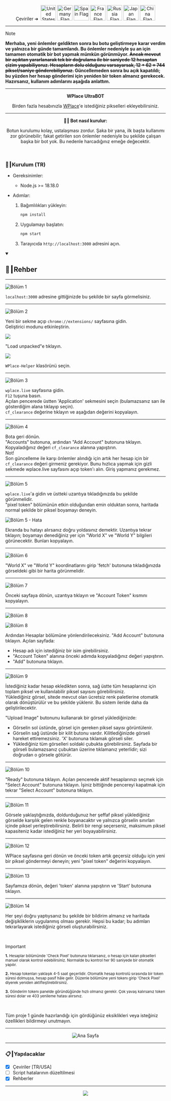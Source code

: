 <p align="center">
  Çeviriler ➜&nbsp;
  <a href="../README.md"><img src="https://flagcdn.com/256x192/us.png" width="48" alt="United States Flag"></a>
  <a href="DE.md"><img src="https://flagcdn.com/256x192/de.png" width="48" alt="Germany Flag"></a>
  <a href="ES.md"><img src="https://flagcdn.com/256x192/es.png" width="48" alt="Spain Flag"></a>
  <a href="FR.md"><img src="https://flagcdn.com/256x192/fr.png" width="48" alt="France Flag"></a>
  <a href="RU.md"><img src="https://flagcdn.com/256x192/ru.png" width="48" alt="Russia Flag"></a>
  <a href="JA.md"><img src="https://flagcdn.com/256x192/jp.png" width="48" alt="Japan Flag"></a>
  <a href="CN.md"><img src="https://flagcdn.com/256x192/cn.png" width="48" alt="China Flag"></a>
</p>

---

> [!NOTE]
> **Merhaba, yeni önlemler geldikten sonra bu botu geliştirmeye karar verdim ve yalnızca bir günde tamamlandı. Bu önlemler nedeniyle şu an için tamamen otomatik bir bot yapmak mümkün görünmüyor. ~~Ancak mevcut bir açıktan yararlanarak tek bir doğrulama ile bir saniyede 12 hesaptan çizim yapabiliyoruz. Hesapların dolu olduğunu varsayarsak, 12 * 62 = <strong>744</strong> piksel/saniye gönderebiliyoruz.~~ Güncellemeden sonra bu açık kapatıldı; bu yüzden her hesap gönderimi için yeniden bir token almanız gerekecek. Hazırsanız, kullanım adımlarını aşağıda anlattım.**

---

<p align="center"><strong>WPlace UltraBOT</strong></p>

<p align="center">
  Birden fazla hesabınızla <a href="https://wplace.live" target="_blank">WPlace</a>'e istediğiniz pikselleri ekleyebilirsiniz.
</p>

---

<p align="center"><strong>🚀┃ Bot nasıl kurulur:</strong></p>

<p align="center">
  Botun kurulumu kolay, ustalaşması zordur. Şaka bir yana, ilk başta kullanımı zor görünebilir; fakat getirilen son önlemler nedeniyle bu şekilde çalışan başka bir bot yok. Bu nedenle harcadığınız emeğe değecektir.
</p>

<br>

### 🔧┃Kurulum (TR)

- Gereksinimler:
  - Node.js >= 18.18.0

- Adımlar:
  1. Bağımlılıkları yükleyin:
     
     ```bash
     npm install
     ```
  2. Uygulamayı başlatın:
     
     ```bash
     npm start
     ```
  3. Tarayıcıda `http://localhost:3000` adresini açın.

<details open>
  <summary><h2>📖┃Rehber</h2></summary>

---

![Bölüm 1](https://i.imgur.com/yS9093x.png)

`localhost:3000` adresine gittiğinizde bu şekilde bir sayfa görmelisiniz.<br>

---

![Bölüm 2](https://i.imgur.com/taF0I2T.png)

Yeni bir sekme açıp `chrome://extensions/` sayfasına gidin.<br>
Geliştirici modunu etkinleştirin.<br>

![](https://i.imgur.com/oe42A42.png)

"Load unpacked"e tıklayın.<br>

![](https://i.imgur.com/jPyzOr3.png)

`WPlace-Helper` klasörünü seçin.<br>

---

![Bölüm 3](https://i.imgur.com/YVyvw3a.png)

`wplace.live` sayfasına gidin.<br>
`F12` tuşuna basın.<br>
Açılan pencerede üstten 'Application' sekmesini seçin (bulamazsanız sarı ile gösterdiğim alana tıklayıp seçin).<br>
`cf_clearance` değerine tıklayın ve aşağıdan değerini kopyalayın.<br>

---

![Bölüm 4](https://i.imgur.com/sJvyiC6.png)

Bota geri dönün.<br>
"Accounts" butonuna, ardından "Add Account" butonuna tıklayın. Kopyaladığınız değeri `cf_clearance` alanına yapıştırın.<br>
Not!<br>
Son güncelleme ile karşı önlemler alındığı için artık her hesap için bir `cf_clearance` değeri girmeniz gerekiyor. Bunu hızlıca yapmak için gizli sekmede wplace.live sayfasını açıp token'ı alın. Giriş yapmanız gerekmez.

---

![Bölüm 5](https://i.imgur.com/vJkPMx8.png)

`wplace.live`'a gidin ve üstteki uzantıya tıkladığınızda bu şekilde görünmelidir.<br>
"pixel token" bölümünün etkin olduğundan emin olduktan sonra, haritada normal şekilde bir piksel boyamayı deneyin.<br>

![Bölüm 5 - Hata](https://i.imgur.com/uZmJDad.png)

Ekranda bu hatayı alırsanız doğru yoldasınız demektir. Uzantıya tekrar tıklayın; boyamayı denediğiniz yer için "World X" ve "World Y" bilgileri görünecektir. Bunları kopyalayın.<br>

---

![Bölüm 6](https://i.imgur.com/LniE1E8.png)

"World X" ve "World Y" koordinatlarını girip 'fetch' butonuna tıkladığınızda görseldeki gibi bir harita görünmelidir.<br>

---

![Bölüm 7](https://i.imgur.com/vJkPMx8.png)

Önceki sayfaya dönün, uzantıya tıklayın ve "Account Token" kısmını kopyalayın.<br>

---

![Bölüm 8](https://i.imgur.com/8sjhH1L.png)

![Bölüm 8](https://i.imgur.com/jf6W8NV.png)

Ardından Hesaplar bölümüne yönlendirileceksiniz. "Add Account" butonuna tıklayın. Açılan sayfada:
- Hesap adı için istediğiniz bir isim girebilirsiniz.
- "Account Token" alanına önceki adımda kopyaladığınız değeri yapıştırın.
- "Add" butonuna tıklayın.<br>

---

![Bölüm 9](https://i.imgur.com/DJUEywj.png)

İstediğiniz kadar hesap ekledikten sonra, sağ üstte tüm hesaplarınız için toplam piksel ve kullanılabilir piksel sayısını görebilirsiniz.<br>
Yüklediğiniz görsel, sitede mevcut olan ücretsiz renk paletlerine otomatik olarak dönüştürülür ve bu şekilde yüklenir. Bu sistem ileride daha da geliştirilecektir.<br>

"Upload Image" butonunu kullanarak bir görsel yüklediğinizde:<br>
- Görselin sol üstünde, görsel için gereken piksel sayısı görüntülenir.<br>
- Görselin sağ üstünde bir kilit butonu vardır. Kilitlediğinizde görseli hareket ettiremezsiniz. 'X' butonuna tıklamak görseli siler.<br>
- Yüklediğiniz tüm görselleri soldaki çubukta görebilirsiniz. Sayfada bir görseli bulamazsanız çubuktan üzerine tıklamanız yeterlidir; sizi doğrudan o görsele götürür.<br>

---

![Bölüm 10](https://i.imgur.com/Dzt1p3o.png)

"Ready" butonuna tıklayın. Açılan pencerede aktif hesaplarınızı seçmek için "Select Account" butonuna tıklayın. İşiniz bittiğinde pencereyi kapatmak için tekrar "Select Account" butonuna tıklayın.<br>

---

![Bölüm 11](https://i.imgur.com/QKJRVL9.png)

Görsele yaklaştığınızda, doldurduğunuz her şeffaf piksel yüklediğiniz görselde karşılık gelen renkle boyanacaktır ve yalnızca görselin sınırları içinde piksel yerleştirebilirsiniz. Belirli bir rengi seçerseniz, maksimum piksel kapasiteniz kadar istediğiniz her yeri boyayabilirsiniz.<br>

---

![Bölüm 12](https://i.imgur.com/vJkPMx8.png)

WPlace sayfasına geri dönün ve önceki token artık geçersiz olduğu için yeni bir piksel göndermeyi deneyin; yeni "pixel token" değerini kopyalayın.<br>

---

![Bölüm 13](https://i.imgur.com/wDp07pH.png)

Sayfamıza dönün, değeri 'token' alanına yapıştırın ve 'Start' butonuna tıklayın.<br>

---

![Bölüm 14](https://i.imgur.com/iQTH5TR.png)

Her şeyi doğru yaptıysanız bu şekilde bir bildirim almanız ve haritada değişikliklerin uygulanmış olması gerekir. Hepsi bu kadar; bu adımları tekrarlayarak istediğiniz görseli oluşturabilirsiniz.<br>

</details>

<br>

> [!IMPORTANT]
> <p><sub><strong>1.</strong> Hesaplar bölümünde 'Check Pixel' butonuna tıklarsanız, o hesap için kalan pikselleri manuel olarak kontrol edebilirsiniz. Normalde bu kontrol her 90 saniyede bir otomatik yapılır.</sub></p>
> <p><sub><strong>2.</strong> Hesap tokenları yaklaşık 4-5 saat geçerlidir. Otomatik hesap kontrolü sırasında bir token süresi dolmuşsa, hesap pasif hâle gelir. Düzenle bölümüne yeni tokenı girip 'Check Pixel' diyerek yeniden aktifleştirebilirsiniz.</sub></p>
> <p><sub><strong>3.</strong> Gönderim tokenı panelde göründüğünde hızlı olmanız gerekir. Çok yavaş kalırsanız token süresi dolar ve 403 yenileme hatası alırsınız.</sub></p>

<br>

Tüm proje 1 günde hazırlandığı için gördüğünüz eksiklikleri veya isteğiniz özellikleri bildirmeyi unutmayın.

---

<p align="center">
  <img src="https://i.imgur.com/msR5dM9.png" alt="Ana Sayfa"/>
</p>

---

### 📋┃Yapılacaklar

- [x] Çeviriler [TR/USA]  
- [ ] Script hatalarının düzeltilmesi  
- [x] Rehberler

---

<p align="center">
  <a href="#"><img src="https://komarev.com/ghpvc/?username=xacter&repo=WPlace-UltraBOT&style=for-the-badge&label=Views:&color=gray"/></a>
</p>

